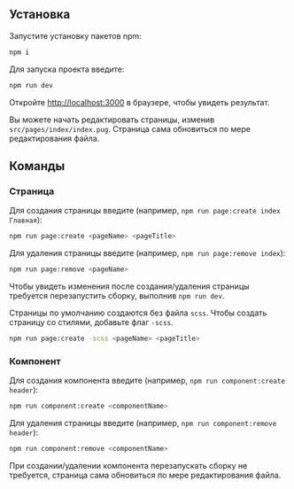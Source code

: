 ## Установка

Запустите установку пакетов npm:

```bash
npm i
```

Для запуска проекта введите:

```bash
npm run dev
```

Откройте [http://localhost:3000](http://localhost:3000) в браузере, чтобы увидеть результат.

Вы можете начать редактировать страницы, изменив `src/pages/index/index.pug`. Страница сама обновиться по мере редактирования файла.

## Команды

### Страница

Для создания страницы введите (например, `npm run page:create index Главная`):

```bash
npm run page:create <pageName> <pageTitle>
```

Для удаления страницы введите (например, `npm run page:remove index`):

```bash
npm run page:remove <pageName>
```

Чтобы увидеть изменения после создания/удаления страницы требуется перезапустить сборку, выполнив `npm run dev`.

Страницы по умолчанию создаются без файла `scss`. Чтобы создать страницу со стилями, добавьте флаг `-scss`.

```bash
npm run page:create -scss <pageName> <pageTitle>
```

### Компонент

Для создания компонента введите (например, `npm run component:create header`):

```bash
npm run component:create <componentName>
```

Для удаления страницы введите (например, `npm run component:remove header`):

```bash
npm run component:remove <componentName>
```

При создании/удалении компонента перезапускать сборку не требуется, страница сама обновиться по мере редактирования файла.